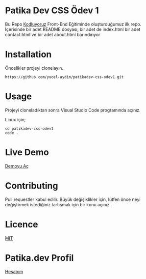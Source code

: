 # Patika Dev CSS Ödev 1

Bu Repo [Kodluyoruz](https://www.kodluyoruz.org/)  Front-End Eğitiminde oluşturduğumuz ilk repo. İçerisinde bir adet README dosyası, bir adet de index.html bir adet contact.html ve bir adet about.html barındırıyor

# Installation

Öncelikler projeyi clonelayın. 

    https://github.com/yucel-aydin/patikadev-css-odev1.git

# Usage
Projeyi cloneladıktan sonra Visual Studio Code programında açınız.

Linux için;

    cd patikadev-css-odev1
    code .
# Live Demo
[Demoyu Aç](https://judicious-silver-syrup.glitch.me)

# Contributing
Pull requestler kabul edilir. Büyük değişiklikler için, lütfen önce neyi değiştirmek istediğiniz tartışmak için bir konu açınız.
# Licence
[MIT](https://choosealicense.com/licenses/mit/)

# Patika.dev Profil
[Hesabım](https://app.patika.dev/yck)

